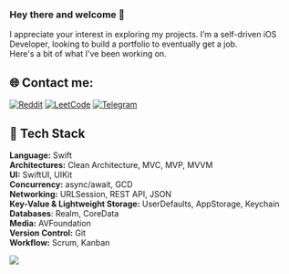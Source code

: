 ### Hey there and welcome 👋
I appreciate your interest in exploring my projects. I’m a self-driven iOS Developer, looking to build a portfolio to eventually get a job. <br/>
Here's a bit of what I've been working on.

## 🌐 Contact me:
[![Reddit](https://img.shields.io/badge/Reddit-%23FF4500.svg?style=for-the-badge&logo=Reddit&logoColor=white)](https://www.reddit.com/user/orthodoxxx_/)
[![LeetCode](https://img.shields.io/badge/LeetCode-FFA116?style=for-the-badge&logo=LeetCode&logoColor=white)](https://leetcode.com/orthodoxxx/)
[![Telegram](https://img.shields.io/badge/Telegram-2CA5E0?style=for-the-badge&logo=telegram&logoColor=white)](https://t.me/orthodoxxx03)

## 🧰 Tech Stack
**Language:** Swift  
**Architectures:** Clean Architecture, MVC, MVP, MVVM  
**UI:** SwiftUI, UIKit  
**Concurrency:** async/await, GCD  
**Networking:** URLSession, REST API, JSON  
**Key-Value & Lightweight Storage:** UserDefaults, AppStorage, Keychain  
**Databases**: Realm, CoreData  
**Media:** AVFoundation  
**Version Control:** Git  
**Workflow:** Scrum, Kanban  


![](https://quotes-github-readme.vercel.app/api?type=horizontal&theme=radical)



